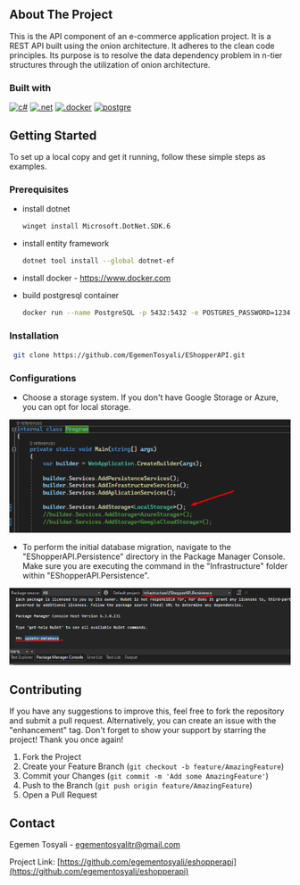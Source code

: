 ## About The Project
This is the API component of an e-commerce application project. It is a REST API built using the onion architecture. It adheres to the clean code principles. Its purpose is to resolve the data dependency problem in n-tier structures through the utilization of onion architecture.

### Built with
 [![c#][c#.com]][c#-url] [![.net][.net.com]][.net-url] [![.docker][docker.com]][docker-url] [![postgre][postgre.com]][postgre-url]
## Getting Started
To set up a local copy and get it running, follow these simple steps as examples.

### Prerequisites
* install dotnet
    ```sh
    winget install Microsoft.DotNet.SDK.6
    ```

* install entity framework
  ```sh
  dotnet tool install --global dotnet-ef
  ```
  
* install docker - https://www.docker.com
* build postgresql container
    ```sh
    docker run --name PostgreSQL -p 5432:5432 -e POSTGRES_PASSWORD=123456 -d postgres
    ```

### Installation
   ```sh
    git clone https://github.com/EgemenTosyali/EShopperAPI.git
   ```

### Configurations
* Choose a storage system. If you don't have Google Storage or Azure, you can opt for local storage.

![](images/7.png)

* To perform the initial database migration, navigate to the "EShopperAPI.Persistence" directory in the Package Manager Console. Make sure you are executing the command in the "Infrastructure" folder within "EShopperAPI.Persistence".

![](images/8.png)


## Contributing
If you have any suggestions to improve this, feel free to fork the repository and submit a pull request. Alternatively, you can create an issue with the "enhancement" tag. Don't forget to show your support by starring the project! Thank you once again!

1. Fork the Project
2. Create your Feature Branch (`git checkout -b feature/AmazingFeature`)
3. Commit your Changes (`git commit -m 'Add some AmazingFeature'`)
4. Push to the Branch (`git push origin feature/AmazingFeature`)
5. Open a Pull Request

## Contact

Egemen Tosyali - egementosyalitr@gmail.com

Project Link: [https://github.com/egementosyali/eshopperapi](https://github.com/egementosyali/eshopperapi)


[c#.com]: https://img.shields.io/badge/c%23-%23239120.svg?style=for-the-badge&logo=c-sharp&logoColor=white
[c#-url]: https://www.w3schools.com/cs/

[.net.com]:https://img.shields.io/badge/.NET-5C2D91?style=for-the-badge&logo=.net&logoColor=white
[.net-url]:https://dotnet.microsoft.com/

[docker.com]: https://img.shields.io/badge/docker-%230db7ed.svg?style=for-the-badge&logo=docker&logoColor=white
[docker-url]: https://www.docker.com/

[postgre.com]: https://img.shields.io/badge/postgres-%23316192.svg?style=for-the-badge&logo=postgresql&logoColor=white
[postgre-url]: https://www.postgresql.org/

